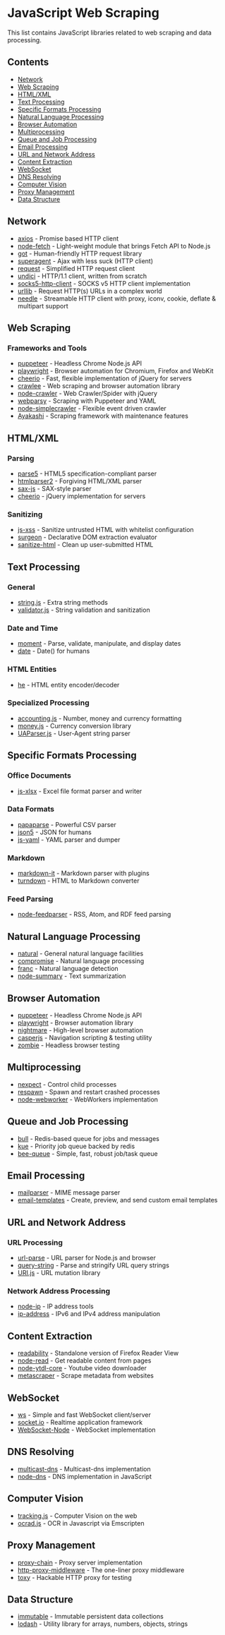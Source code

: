 # JavaScript Web Scraping

This list contains JavaScript libraries related to web scraping and data processing.

## Contents

* [Network](#network)
* [Web Scraping](#web-scraping)
* [HTML/XML](#htmlxml)
* [Text Processing](#text-processing)
* [Specific Formats Processing](#specific-formats-processing)
* [Natural Language Processing](#natural-language-processing)
* [Browser Automation](#browser-automation)
* [Multiprocessing](#multiprocessing)
* [Queue and Job Processing](#queue-and-job-processing)
* [Email Processing](#email-processing)
* [URL and Network Address](#url-and-network-address)
* [Content Extraction](#content-extraction)
* [WebSocket](#websocket)
* [DNS Resolving](#dns-resolving)
* [Computer Vision](#computer-vision)
* [Proxy Management](#proxy-management)
* [Data Structure](#data-structure)

## Network

* [axios](https://github.com/axios/axios) - Promise based HTTP client
* [node-fetch](https://github.com/node-fetch/node-fetch) - Light-weight module that brings Fetch API to Node.js
* [got](https://github.com/sindresorhus/got) - Human-friendly HTTP request library
* [superagent](https://github.com/visionmedia/superagent) - Ajax with less suck (HTTP client)
* [request](https://github.com/request/request) - Simplified HTTP request client
* [undici](https://github.com/nodejs/undici) - HTTP/1.1 client, written from scratch
* [socks5-http-client](https://github.com/mattcg/socks5-http-client) - SOCKS v5 HTTP client implementation
* [urllib](https://github.com/node-modules/urllib) - Request HTTP(s) URLs in a complex world
* [needle](https://github.com/tomas/needle) - Streamable HTTP client with proxy, iconv, cookie, deflate & multipart support

## Web Scraping

### Frameworks and Tools

* [puppeteer](https://github.com/puppeteer/puppeteer) - Headless Chrome Node.js API
* [playwright](https://github.com/microsoft/playwright) - Browser automation for Chromium, Firefox and WebKit
* [cheerio](https://github.com/cheeriojs/cheerio) - Fast, flexible implementation of jQuery for servers
* [crawlee](https://github.com/apify/crawlee) - Web scraping and browser automation library
* [node-crawler](https://github.com/sylvinus/node-crawler) - Web Crawler/Spider with jQuery
* [webparsy](https://github.com/joseconstela/webparsy) - Scraping with Puppeteer and YAML
* [node-simplecrawler](https://github.com/cgiffard/node-simplecrawler) - Flexible event driven crawler
* [Ayakashi](https://github.com/ayakashi-io/ayakashi) - Scraping framework with maintenance features

## HTML/XML

### Parsing
* [parse5](https://github.com/inikulin/parse5) - HTML5 specification-compliant parser
* [htmlparser2](https://github.com/fb55/htmlparser2) - Forgiving HTML/XML parser
* [sax-js](https://github.com/isaacs/sax-js) - SAX-style parser
* [cheerio](https://github.com/cheeriojs/cheerio) - jQuery implementation for servers

### Sanitizing
* [js-xss](https://github.com/leizongmin/js-xss) - Sanitize untrusted HTML with whitelist configuration
* [surgeon](https://github.com/gajus/surgeon) - Declarative DOM extraction evaluator
* [sanitize-html](https://github.com/apostrophecms/sanitize-html) - Clean up user-submitted HTML

## Text Processing

### General
* [string.js](https://github.com/jprichardson/string.js) - Extra string methods
* [validator.js](https://github.com/chriso/validator.js) - String validation and sanitization

### Date and Time
* [moment](https://github.com/moment/moment) - Parse, validate, manipulate, and display dates
* [date](https://github.com/MatthewMueller/date) - Date() for humans

### HTML Entities
* [he](https://github.com/mathiasbynens/he) - HTML entity encoder/decoder

### Specialized Processing
* [accounting.js](https://github.com/openexchangerates/accounting.js) - Number, money and currency formatting
* [money.js](https://github.com/openexchangerates/money.js) - Currency conversion library
* [UAParser.js](https://github.com/faisalman/ua-parser-js) - User-Agent string parser

## Specific Formats Processing

### Office Documents
* [js-xlsx](https://github.com/SheetJS/js-xlsx) - Excel file format parser and writer

### Data Formats
* [papaparse](https://github.com/mholt/PapaParse) - Powerful CSV parser
* [json5](https://github.com/json5/json5) - JSON for humans
* [js-yaml](https://github.com/nodeca/js-yaml) - YAML parser and dumper

### Markdown
* [markdown-it](https://github.com/markdown-it/markdown-it) - Markdown parser with plugins
* [turndown](https://github.com/mixmark-io/turndown) - HTML to Markdown converter

### Feed Parsing
* [node-feedparser](https://github.com/danmactough/node-feedparser) - RSS, Atom, and RDF feed parsing

## Natural Language Processing

* [natural](https://github.com/NaturalNode/natural) - General natural language facilities
* [compromise](https://github.com/spencermountain/compromise) - Natural language processing
* [franc](https://github.com/wooorm/franc) - Natural language detection
* [node-summary](https://github.com/jbrooksuk/node-summary) - Text summarization

## Browser Automation

* [puppeteer](https://github.com/puppeteer/puppeteer) - Headless Chrome Node.js API
* [playwright](https://github.com/microsoft/playwright) - Browser automation library
* [nightmare](https://github.com/segmentio/nightmare) - High-level browser automation
* [casperjs](https://github.com/casperjs/casperjs) - Navigation scripting & testing utility
* [zombie](https://github.com/assaf/zombie) - Headless browser testing

## Multiprocessing

* [nexpect](https://github.com/nodejitsu/nexpect) - Control child processes
* [respawn](https://github.com/mafintosh/respawn) - Spawn and restart crashed processes
* [node-webworker](https://github.com/pgriess/node-webworker) - WebWorkers implementation

## Queue and Job Processing

* [bull](https://github.com/OptimalBits/bull) - Redis-based queue for jobs and messages
* [kue](https://github.com/Automattic/kue) - Priority job queue backed by redis
* [bee-queue](https://github.com/bee-queue/bee-queue) - Simple, fast, robust job/task queue

## Email Processing

* [mailparser](https://github.com/nodemailer/mailparser) - MIME message parser
* [email-templates](https://github.com/forwardemail/email-templates) - Create, preview, and send custom email templates

## URL and Network Address

### URL Processing
* [url-parse](https://github.com/unshiftio/url-parse) - URL parser for Node.js and browser
* [query-string](https://github.com/sindresorhus/query-string) - Parse and stringify URL query strings
* [URI.js](https://github.com/medialize/URI.js) - URL mutation library

### Network Address Processing
* [node-ip](https://github.com/indutny/node-ip) - IP address tools
* [ip-address](https://github.com/beaugunderson/ip-address) - IPv6 and IPv4 address manipulation

## Content Extraction

* [readability](https://github.com/mozilla/readability) - Standalone version of Firefox Reader View
* [node-read](https://github.com/bndr/node-read) - Get readable content from pages
* [node-ytdl-core](https://github.com/fent/node-ytdl-core) - Youtube video downloader
* [metascraper](https://github.com/microlinkhq/metascraper) - Scrape metadata from websites

## WebSocket

* [ws](https://github.com/websockets/ws) - Simple and fast WebSocket client/server
* [socket.io](https://github.com/socketio/socket.io) - Realtime application framework
* [WebSocket-Node](https://github.com/theturtle32/WebSocket-Node) - WebSocket implementation

## DNS Resolving

* [multicast-dns](https://github.com/mafintosh/multicast-dns) - Multicast-dns implementation
* [node-dns](https://github.com/tjfontaine/node-dns) - DNS implementation in JavaScript

## Computer Vision

* [tracking.js](https://github.com/eduardolundgren/tracking.js) - Computer Vision on the web
* [ocrad.js](https://github.com/antimatter15/ocrad.js) - OCR in Javascript via Emscripten

## Proxy Management

* [proxy-chain](https://github.com/apifytech/proxy-chain) - Proxy server implementation
* [http-proxy-middleware](https://github.com/chimurai/http-proxy-middleware) - The one-liner proxy middleware
* [toxy](https://github.com/h2non/toxy) - Hackable HTTP proxy for testing

## Data Structure

* [immutable](https://github.com/facebook/immutable-js) - Immutable persistent data collections
* [lodash](https://github.com/lodash/lodash) - Utility library for arrays, numbers, objects, strings
